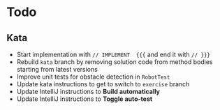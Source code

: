 # Todo

## Kata

* Start implementation with `// IMPLEMENT  {{{` and end it with `// }}}`
* Rebuild `kata` branch by removing solution code from method bodies starting from latest versions
* Improve unit tests for obstacle detection in `RobotTest`
* Update kata instructions to get to switch to `exercise` branch
* Update IntelliJ instructions to **Build automatically**
* Update IntelliJ instructions to **Toggle auto-test**

